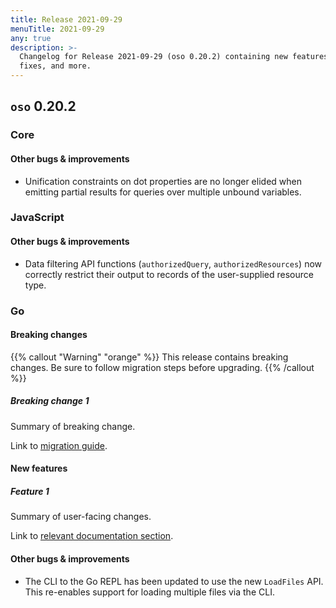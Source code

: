```yaml
---
title: Release 2021-09-29
menuTitle: 2021-09-29
any: true
description: >-
  Changelog for Release 2021-09-29 (oso 0.20.2) containing new features, bug
  fixes, and more.
---
```


## `oso` 0.20.2

### Core

#### Other bugs & improvements
- Unification constraints on dot properties are no longer elided when emitting 
  partial results for queries over multiple unbound variables.

### JavaScript

#### Other bugs & improvements
- Data filtering API functions (`authorizedQuery`, `authorizedResources`) now
  correctly restrict their output to records of the user-supplied resource type.


### Go

#### Breaking changes

<!-- TODO: remove warning and replace with "None" if no breaking changes. -->

{{% callout "Warning" "orange" %}}
  This release contains breaking changes. Be sure to follow migration steps
  before upgrading.
{{% /callout %}}

##### Breaking change 1

Summary of breaking change.

Link to [migration guide]().

#### New features

##### Feature 1

Summary of user-facing changes.

Link to [relevant documentation section]().

#### Other bugs & improvements

- The CLI to the Go REPL has been updated to use the new `LoadFiles` API. This
  re-enables support for loading multiple files via the CLI.

